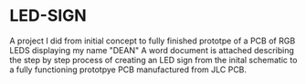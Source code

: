 # LED-SIGN
A project I did from initial concept to fully finished prototpe of a PCB of RGB LEDS displaying my name "DEAN"
A word document is attached describing the step by step process of creating an LED sign from the inital schematic to a fully functioning prototpye PCB manufactured from JLC PCB.
